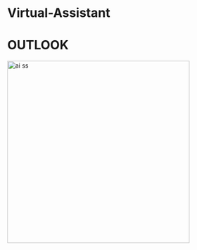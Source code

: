# Virtual-Assistant 


# OUTLOOK
  
<img width="414" alt="ai ss" src="https://github.com/user-attachments/assets/ae6241b5-8c2f-4b1b-805c-9bd1db7e8055">
